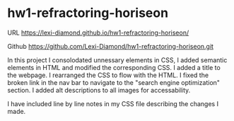 # hw1-refractoring-horiseon
URL
https://lexi-diamond.github.io/hw1-refractoring-horiseon/

Github
https://github.com/Lexi-Diamond/hw1-refractoring-horiseon.git

In this project I consolodated unnessary elements in CSS, I added semantic elements in HTML and modified the corresponding CSS. I added a title to the webpage. I rearranged the CSS to flow with the HTML. I fixed the broken link in the nav bar to navigate to the "search engine optimization" section. I added alt descriptions to all images for accessability.

I have included line by line notes in my CSS file describing the changes I made. 